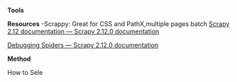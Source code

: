 **Tools**


**Resources**
-Scrappy: Great for CSS and PathX,multiple pages batch
[Scrapy 2.12 documentation — Scrapy 2.12.0 documentation](https://docs.scrapy.org/en/latest/)

[Debugging Spiders — Scrapy 2.12.0 documentation](https://docs.scrapy.org/en/latest/topics/debug.html)



**Method**

How to Sele
